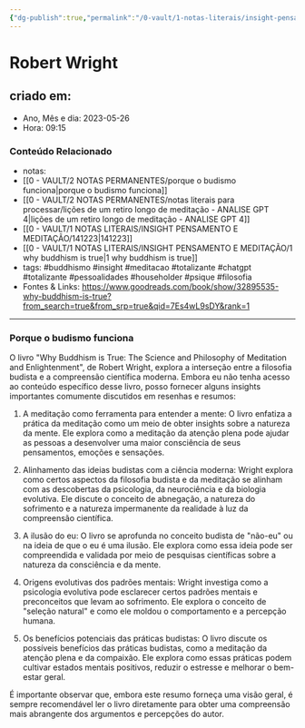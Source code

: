 ```yaml
---
{"dg-publish":true,"permalink":"/0-vault/1-notas-literais/insight-pensamento-e-meditacao/robert-wright/","tags":["buddhismo","insight","meditacao","totalizante","chatgpt","pessoalidades","householder","psique","filosofia"],"dgHomeLink":true,"dgShowLocalGraph":true,"dgShowFileTree":true,"dgEnableSearch":true,"noteIcon":""}
---
```


# Robert Wright

## criado em: 
-  Ano, Mês e dia: 2023-05-26
- Hora: 09:15

### Conteúdo Relacionado
- notas: 
- [[0 - VAULT/2 NOTAS PERMANENTES/porque o budismo funciona\|porque o budismo funciona]]
- [[0 - VAULT/2 NOTAS PERMANENTES/notas literais para processar/lições de um retiro longo de meditação - ANALISE GPT 4\|lições de um retiro longo de meditação - ANALISE GPT 4]]
- [[0 - VAULT/1 NOTAS LITERAIS/INSIGHT PENSAMENTO E MEDITAÇÃO/141223\|141223]]
- [[0 - VAULT/1 NOTAS LITERAIS/INSIGHT PENSAMENTO E MEDITAÇÃO/1 why buddhism is true\|1 why buddhism is true]]
- tags: #buddhismo #insight #meditacao #totalizante #chatgpt  #totalizante #pessoalidades #householder #psique #filosofia 
- Fontes & Links: https://www.goodreads.com/book/show/32895535-why-buddhism-is-true?from_search=true&from_srp=true&qid=7Es4wL9sDY&rank=1

---

### Porque o budismo funciona


O livro "Why Buddhism is True: The Science and Philosophy of Meditation and Enlightenment", de Robert Wright, explora a interseção entre a filosofia budista e a compreensão científica moderna. Embora eu não tenha acesso ao conteúdo específico desse livro, posso fornecer alguns insights importantes comumente discutidos em resenhas e resumos:

1. A meditação como ferramenta para entender a mente: O livro enfatiza a prática da meditação como um meio de obter insights sobre a natureza da mente. Ele explora como a meditação da atenção plena pode ajudar as pessoas a desenvolver uma maior consciência de seus pensamentos, emoções e sensações.

2. Alinhamento das ideias budistas com a ciência moderna: Wright explora como certos aspectos da filosofia budista e da meditação se alinham com as descobertas da psicologia, da neurociência e da biologia evolutiva. Ele discute o conceito de abnegação, a natureza do sofrimento e a natureza impermanente da realidade à luz da compreensão científica.

3. A ilusão do eu: O livro se aprofunda no conceito budista de "não-eu" ou na ideia de que o eu é uma ilusão. Ele explora como essa ideia pode ser compreendida e validada por meio de pesquisas científicas sobre a natureza da consciência e da mente.

4. Origens evolutivas dos padrões mentais: Wright investiga como a psicologia evolutiva pode esclarecer certos padrões mentais e preconceitos que levam ao sofrimento. Ele explora o conceito de "seleção natural" e como ele moldou o comportamento e a percepção humana.

5. Os benefícios potenciais das práticas budistas: O livro discute os possíveis benefícios das práticas budistas, como a meditação da atenção plena e da compaixão. Ele explora como essas práticas podem cultivar estados mentais positivos, reduzir o estresse e melhorar o bem-estar geral.

É importante observar que, embora este resumo forneça uma visão geral, é sempre recomendável ler o livro diretamente para obter uma compreensão mais abrangente dos argumentos e percepções do autor.
